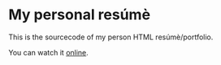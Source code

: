 # My personal resúmè
This is the sourcecode of my person HTML resúmè/portfolio.

You can watch it [online](https://iridescent-zabaione-4b3108.netlify.app/).
